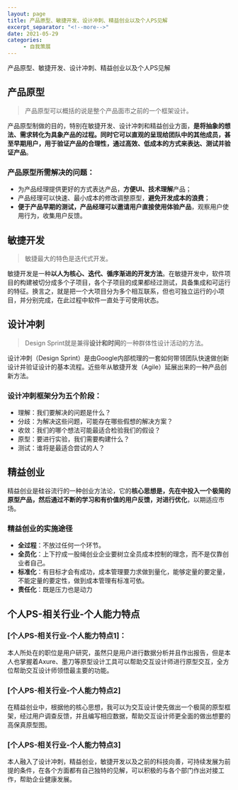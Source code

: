 ```yaml
---
layout: page
title: 产品原型、敏捷开发、设计冲刺、精益创业以及个人PS见解 
excerpt_separator: "<!--more-->"
date: 2021-05-29
categories:
     - 自我策展
---
```


产品原型、敏捷开发、设计冲刺、精益创业以及个人PS见解 

<!--more-->

## 产品原型

>  产品原型可以概括的说是整个产品面市之前的一个框架设计。

产品原型制做的目的，特别在敏捷开发、设计冲刺和精益创业方面，**是将抽象的想法、需求转化为具象产品的过程。同时它可以直观的呈现给团队中的其他成员，甚至早期用户，用于验证产品的合理性，通过高效、低成本的方式来表达、测试并验证产品**。

### 产品原型所需解决的问题：

* 为产品经理提供更好的方式表达产品，**方便UI、技术理解**产品；
* 产品经理可以快速、最小成本的修改调整原型，**避免开发成本的浪费**；
* **便于产品早期的测试，产品经理可以邀请用户直接使用体验产品**，观察用户使用行为，收集用户反馈。

## 敏捷开发

>  敏捷最大的特色是迭代式开发。

敏捷开发是一种**以人为核心、迭代、循序渐进的开发方法**。在敏捷开发中，软件项目的构建被切分成多个子项目，各个子项目的成果都经过测试，具备集成和可运行的特征。换言之，就是把一个大项目分为多个相互联系，但也可独立运行的小项目，并分别完成，在此过程中软件一直处于可使用状态。

## 设计冲刺

>  Design Sprint就是兼得**设计和时间**的一种群体性设计活动的方法。

设计冲刺（Design Sprint）是由Google内部梳理的一套如何带领团队快速做创新设计并验证设计的基本流程。近些年从敏捷开发（Agile）延展出来的一种产品创新方法。

### 设计冲刺框架分为五个阶段：

* 理解：我们要解决的问题是什么？
* 分歧：为解决这些问题，可能存在哪些假想的解决方案？
* 收敛：我们的哪个想法可能最适合检验我们的假设？
* 原型：要进行实验，我们需要构建什么？
* 测试：谁将是最适合尝试的人？

## 精益创业

精益创业是硅谷流行的一种创业方法论，它的**核心思想是，先在中投入一个极简的原型产品，然后通过不断的学习和有价值的用户反馈，对进行优化**，以期适应市场。

### 精益创业的实施途径

* **全过程**：不放过任何一个环节。
* **全员化**：上下拧成一股绳创业企业要树立全员成本控制的理念，而不是仅靠创业者自己。
* **标准化**：有目标才会有成功，成本管理要力求做到量化，能够定量的要定量，不能定量的要定性，做到成本管理有标准可依。
* **责任化**：既是压力也是动力


## 个人PS-相关行业-个人能力特点

### [个人PS-相关行业-个人能力特点1]：
本人所处在的职位是用户研究，虽然只是用户进行数据分析并且作出报告，但是本人也掌握着Axure、墨刀等原型设计工具可以帮助交互设计师进行原型交互，全方位帮助交互设计师领悟最主要的功能。
### [个人PS-相关行业-个人能力特点2]
在精益创业中，根据他的核心思想，我可以为交互设计使先做出一个极简的原型框架，经过用户调查反馈，并且编写相应数据，帮助交互设计师更全面的做出想要的高保真原型图。
### [个人PS-相关行业-个人能力特点3]
本人融入了设计冲刺，精益创业，敏捷开发以及之前的科技向善，可持续发展为前提的条件，在各个方面都有自己独特的见解，可以积极的与各个部门作出对接工作，帮助企业健康发展。
